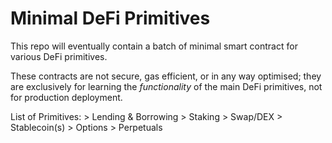 # Minimal DeFi Primitives

This repo will eventually contain a batch of minimal smart contract for various DeFi primitives.

These contracts are not secure, gas efficient, or in any way optimised; they are exclusively for learning the *functionality* of the main DeFi primitives, not for production deployment.

List of Primitives:
    > Lending & Borrowing
    > Staking
    > Swap/DEX
    > Stablecoin(s)
    > Options
    > Perpetuals

